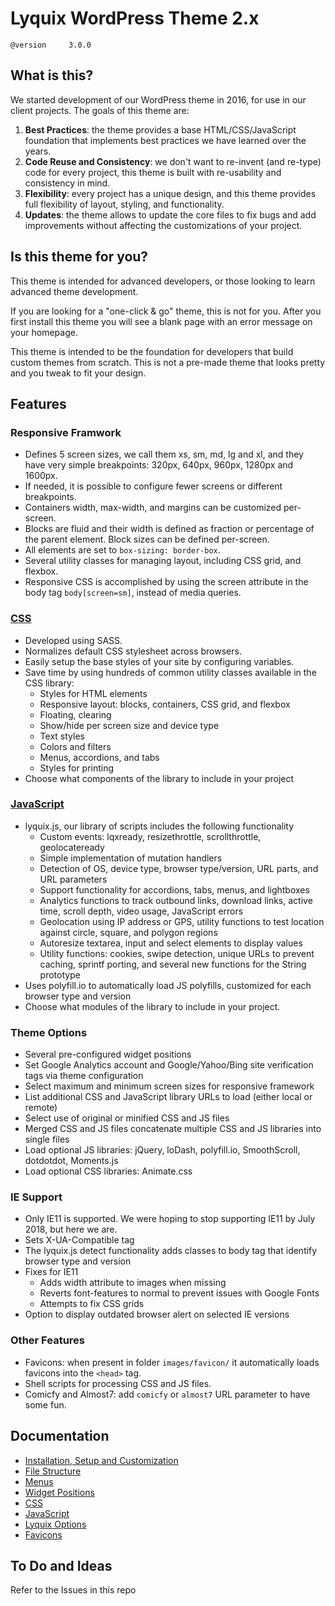 # Lyquix WordPress Theme 2.x

`@version     3.0.0`

## What is this?

We started development of our WordPress theme in 2016, for use in our client projects. The goals of this theme are:

1. **Best Practices**: the theme provides a base HTML/CSS/JavaScript foundation that implements best practices we have learned over the years.
2. **Code Reuse and Consistency**: we don't want to re-invent (and re-type) code for every project, this theme is built with re-usability and consistency in mind.
3. **Flexibility**: every project has a unique design, and this theme provides full flexibility of layout, styling, and functionality.
4. **Updates**: the theme allows to update the core files to fix bugs and add improvements without affecting the customizations of your project.


## Is this theme for you?

This theme is intended for advanced developers, or those looking to learn advanced theme development.

If you are looking for a "one-click & go" theme, this is not for you. After you first install this theme you will see a blank page with an error message on your homepage.

This theme is intended to be the foundation for developers that build custom themes from scratch. This is not a pre-made theme that looks pretty and you tweak to fit your design.

## Features

### Responsive Framwork

  * Defines 5 screen sizes, we call them xs, sm, md, lg and xl, and they have very simple breakpoints: 320px, 640px, 960px, 1280px and 1600px.
  * If needed, it is possible to configure fewer screens or different breakpoints.
  * Containers width, max-width, and margins can be customized per-screen.
  * Blocks are fluid and their width is defined as fraction or percentage of the parent element. Block sizes can be defined per-screen.
  * All elements are set to `box-sizing: border-box`.
  * Several utility classes for managing layout, including CSS grid, and flexbox.
  * Responsive CSS is accomplished by using the screen attribute in the body tag `body[screen=sm]`, instead of media queries.

### [CSS](docs/css.md)

  * Developed using SASS.
  * Normalizes default CSS stylesheet across browsers.
  * Easily setup the base styles of your site by configuring variables.
  * Save time by using hundreds of common utility classes available in the CSS library:
    * Styles for HTML elements
    * Responsive layout: blocks, containers, CSS grid, and flexbox
    * Floating, clearing
    * Show/hide per screen size and device type
    * Text styles
    * Colors and filters
    * Menus, accordions, and tabs
    * Styles for printing
  * Choose what components of the library to include in your project

### [JavaScript](docs/js.md)

  * lyquix.js, our library of scripts includes the following functionality
    * Custom events: lqxready, resizethrottle, scrollthrottle, geolocateready
    * Simple implementation of mutation handlers
    * Detection of OS, device type, browser type/version, URL parts, and URL parameters
    * Support functionality for accordions, tabs, menus, and lightboxes
    * Analytics functions to track outbound links, download links, active time, scroll depth, video usage, JavaScript errors
    * Geolocation using IP address or GPS, utility functions to test location against circle, square, and polygon regions
    * Autoresize textarea, input and select elements to display values
    * Utility functions: cookies, swipe detection, unique URLs to prevent caching, sprintf porting, and several new functions for the String prototype
  * Uses polyfill.io to automatically load JS polyfills, customized for each browser type and version
  * Choose what modules of the library to include in your project.

### Theme Options

  * Several pre-configured widget positions
  * Set Google Analytics account and Google/Yahoo/Bing site verification tags via theme configuration
  * Select maximum and minimum screen sizes for responsive framework
  * List additional CSS and JavaScript library URLs to load (either local or remote)
  * Select use of original or minified CSS and JS files
  * Merged CSS and JS files concatenate multiple CSS and JS libraries into single files
  * Load optional JS libraries: jQuery, loDash, polyfill.io, SmoothScroll, dotdotdot, Moments.js
  * Load optional CSS libraries: Animate.css

### IE Support

  * Only IE11 is supported. We were hoping to stop supporting IE11 by July 2018, but here we are.
  * Sets X-UA-Compatible tag
  * The lyquix.js detect functionality adds classes to body tag that identify browser type and version
  * Fixes for IE11
    * Adds width attribute to images when missing
    * Reverts font-features to normal to prevent issues with Google Fonts
    * Attempts to fix CSS grids
  * Option to display outdated browser alert on selected IE versions

### Other Features

  * Favicons: when present in folder `images/favicon/` it automatically loads favicons into the `<head>` tag.
  * Shell scripts for processing CSS and JS files.
  * Comicfy and Almost7: add `comicfy` or `almost7` URL parameter to have some fun.

## Documentation

  * [Installation, Setup and Customization](docs/install.md)
  * [File Structure](docs/files.md)
  * [Menus](docs/menus.md)
  * [Widget Positions](docs/widgets.md)
  * [CSS](docs/css.md)
  * [JavaScript](docs/js.md)
  * [Lyquix Options](docs/lqxoptions.md)
  * [Favicons](docs/favicons.md)

## To Do and Ideas

Refer to the Issues in this repo

